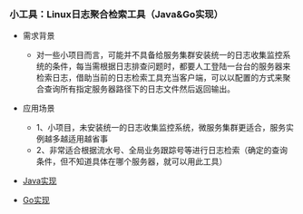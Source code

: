 ### 小工具：Linux日志聚合检索工具（Java&Go实现）

- 需求背景
   - 对一些小项目而言，可能并不具备给服务集群安装统一的日志收集监控系统的条件，每当需根据日志排查问题时，都要人工登陆一台台的服务器来检索日志，借助当前的日志检索工具充当客户端，可以以配置的方式来聚合查询所有指定服务器路径下的日志文件然后返回输出。

- 应用场景
   - 1、小项目，未安装统一的日志收集监控系统，微服务集群更适合，服务实例越多越适用越省事
   - 2、非常适合根据流水号、全局业务跟踪号等进行日志检索（确定的查询条件，但不知道具体在哪个服务器，就可以用此工具）

- [Java实现](https://github.com/jiashunx/Toy-LogSearch/tree/java)

- [Go实现](https://github.com/jiashunx/Toy-LogSearch/tree/go)
